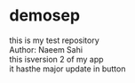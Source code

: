 # demosep
this is my test repository
<br>
Author: Naeem Sahi
<br>
this isversion 2 of my app
<br>
it hasthe major update in button
